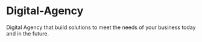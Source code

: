 # Digital-Agency
Digital Agency that build solutions to meet the needs of your business today and in the future.

